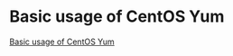 # Basic usage of CentOS Yum
[Basic usage of CentOS Yum](https://aiwithcloud.com/2022/09/19/basic_usage_of_centos_yum/)